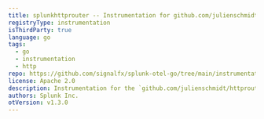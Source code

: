 ```yaml
---
title: splunkhttprouter -- Instrumentation for github.com/julienschmidt/httprouter
registryType: instrumentation
isThirdParty: true
language: go
tags:
  - go
  - instrumentation
  - http
repo: https://github.com/signalfx/splunk-otel-go/tree/main/instrumentation/github.com/julienschmidt/httprouter/splunkhttprouter
license: Apache 2.0
description: Instrumentation for the `github.com/julienschmidt/httprouter` package.
authors: Splunk Inc.
otVersion: v1.3.0
---
```

